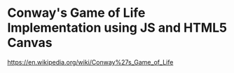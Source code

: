 # Conway's Game of Life Implementation using JS and HTML5 Canvas

https://en.wikipedia.org/wiki/Conway%27s_Game_of_Life